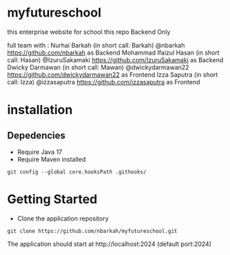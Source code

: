 # myfutureschool
this enterprise website for school
this repo Backend Only

full team with :
Nurhai Barkah (in short call: Barkah) @nbarkah https://github.com/nbarkah as Backend
Mohammad Ifaizul Hasan (in short call: Hasan) @IzuruSakamaki https://github.com/IzuruSakamaki as Backend
Dwicky Darmawan (in short call: Mawan) @dwickydarmawan22 https://github.com/dwickydarmawan22 as Frontend
Izza Saputra (in short call: Izza) @izzasaputra https://github.com/izzasaputra as Frontend

# installation
## Depedencies
- Require Java 17
- Require Maven installed
```
git config --global core.hooksPath .githooks/
```
# Getting Started

- Clone the application repository
```
git clone https://github.com/nbarkah/myfutureschool.git
```

The application should start at http://localhost:2024 (default port:2024)
